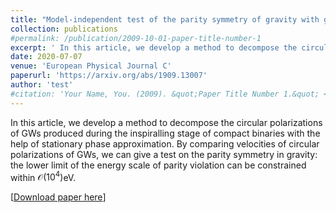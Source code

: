 ```yaml
---
title: "Model-independent test of the parity symmetry of gravity with gravitational waves"
collection: publications
#permalink: /publication/2009-10-01-paper-title-number-1
excerpt: ' In this article, we develop a method to decompose the circular polarizations of GWs produced during the inspiralling stage of compact binaries with the help of stationary phase approximation. By comparing velocities of circular polarizations of GWs, we can give a test on the parity symmetry in gravity: the lower limit of the energy scale of parity violation can be constrained within $\mathcal{O}(10^4)$eV. '
date: 2020-07-07
venue: 'European Physical Journal C'
paperurl: 'https://arxiv.org/abs/1909.13007'
author: 'test'
#citation: 'Your Name, You. (2009). &quot;Paper Title Number 1.&quot; <i>Journal 1</i>. 1(1).'
---
```

In this article, we develop a method to decompose the circular polarizations of GWs produced during the inspiralling stage of compact binaries with the help of stationary phase approximation. By comparing velocities of circular polarizations of GWs, we can give a test on the parity symmetry in gravity: the lower limit of the energy scale of parity violation can be constrained within $\mathcal{O}(10^4)$eV.

[[Download paper here](https://arxiv.org/abs/1909.13007)]
